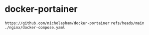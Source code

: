 # docker-portainer


```https://github.com/nicholasham/docker-portainer```
```refs/heads/main```
```./nginx/docker-compose.yaml```